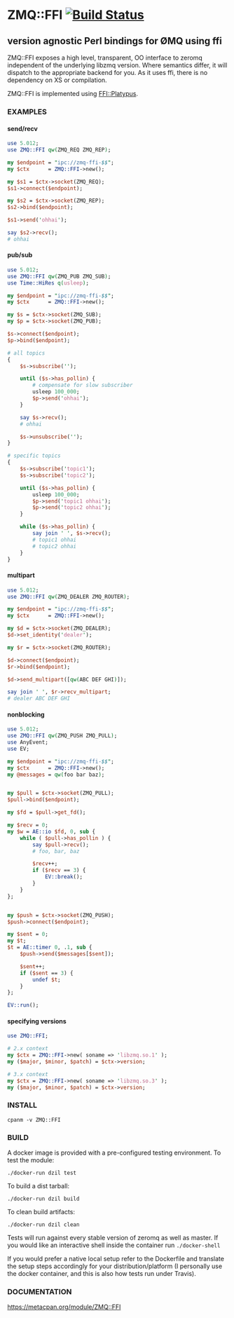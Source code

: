 # ZMQ::FFI [![Build Status](https://api.travis-ci.org/zeromq/perlzmq.svg?branch=master)](https://travis-ci.org/zeromq/perlzmq)

## version agnostic Perl bindings for ØMQ using ffi ##

ZMQ::FFI exposes a high level, transparent, OO interface to zeromq independent of the underlying libzmq version.  Where semantics differ, it will dispatch to the appropriate backend for you.  As it uses ffi, there is no dependency on XS or compilation.

ZMQ::FFI is implemented using [FFI::Platypus](https://github.com/plicease/FFI-Platypus).

### EXAMPLES ###

#### send/recv ####
```perl
use 5.012;
use ZMQ::FFI qw(ZMQ_REQ ZMQ_REP);

my $endpoint = "ipc://zmq-ffi-$$";
my $ctx      = ZMQ::FFI->new();

my $s1 = $ctx->socket(ZMQ_REQ);
$s1->connect($endpoint);

my $s2 = $ctx->socket(ZMQ_REP);
$s2->bind($endpoint);

$s1->send('ohhai');

say $s2->recv();
# ohhai
```

#### pub/sub ####
```perl
use 5.012;
use ZMQ::FFI qw(ZMQ_PUB ZMQ_SUB);
use Time::HiRes q(usleep);

my $endpoint = "ipc://zmq-ffi-$$";
my $ctx      = ZMQ::FFI->new();

my $s = $ctx->socket(ZMQ_SUB);
my $p = $ctx->socket(ZMQ_PUB);

$s->connect($endpoint);
$p->bind($endpoint);

# all topics
{
    $s->subscribe('');

    until ($s->has_pollin) {
        # compensate for slow subscriber
        usleep 100_000;
        $p->send('ohhai');
    }

    say $s->recv();
    # ohhai

    $s->unsubscribe('');
}

# specific topics
{
    $s->subscribe('topic1');
    $s->subscribe('topic2');

    until ($s->has_pollin) {
        usleep 100_000;
        $p->send('topic1 ohhai');
        $p->send('topic2 ohhai');
    }

    while ($s->has_pollin) {
        say join ' ', $s->recv();
        # topic1 ohhai
        # topic2 ohhai
    }
}
```

#### multipart ####
```perl
use 5.012;
use ZMQ::FFI qw(ZMQ_DEALER ZMQ_ROUTER);

my $endpoint = "ipc://zmq-ffi-$$";
my $ctx      = ZMQ::FFI->new();

my $d = $ctx->socket(ZMQ_DEALER);
$d->set_identity('dealer');

my $r = $ctx->socket(ZMQ_ROUTER);

$d->connect($endpoint);
$r->bind($endpoint);

$d->send_multipart([qw(ABC DEF GHI)]);

say join ' ', $r->recv_multipart;
# dealer ABC DEF GHI
```

#### nonblocking ####
```perl
use 5.012;
use ZMQ::FFI qw(ZMQ_PUSH ZMQ_PULL);
use AnyEvent;
use EV;

my $endpoint = "ipc://zmq-ffi-$$";
my $ctx      = ZMQ::FFI->new();
my @messages = qw(foo bar baz);


my $pull = $ctx->socket(ZMQ_PULL);
$pull->bind($endpoint);

my $fd = $pull->get_fd();

my $recv = 0;
my $w = AE::io $fd, 0, sub {
    while ( $pull->has_pollin ) {
        say $pull->recv();
        # foo, bar, baz

        $recv++;
        if ($recv == 3) {
            EV::break();
        }
    }
};


my $push = $ctx->socket(ZMQ_PUSH);
$push->connect($endpoint);

my $sent = 0;
my $t;
$t = AE::timer 0, .1, sub {
    $push->send($messages[$sent]);

    $sent++;
    if ($sent == 3) {
        undef $t;
    }
};

EV::run();
```

#### specifying versions ####
```perl
use ZMQ::FFI;

# 2.x context
my $ctx = ZMQ::FFI->new( soname => 'libzmq.so.1' );
my ($major, $minor, $patch) = $ctx->version;

# 3.x context
my $ctx = ZMQ::FFI->new( soname => 'libzmq.so.3' );
my ($major, $minor, $patch) = $ctx->version;
```

### INSTALL ###

    cpanm -v ZMQ::FFI

### BUILD ###

A docker image is provided with a pre-configured testing environment. To test the module:

    ./docker-run dzil test

To build a dist tarball:

    ./docker-run dzil build

To clean build artifacts:

    ./docker-run dzil clean

Tests will run against every stable version of zeromq as well as master.  If you would like an interactive shell inside the container run `./docker-shell`

If you would prefer a native local setup refer to the Dockerfile and translate the setup steps accordingly for your distribution/platform (I personally use the docker container, and this is also how tests run under Travis).

### DOCUMENTATION ###

https://metacpan.org/module/ZMQ::FFI

